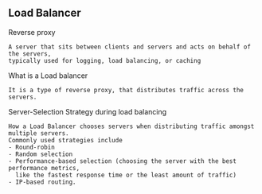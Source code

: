Load Balancer
----------------------------------

Reverse proxy
```
A server that sits between clients and servers and acts on behalf of the servers, 
typically used for logging, load balancing, or caching
```

What is a Load balancer
```
It is a type of reverse proxy, that distributes traffic across the servers.
```

Server-Selection Strategy during load balancing
```
How a Load Balancer chooses servers when distributing traffic amongst multiple servers. 
Commonly used strategies include 
- Round-robin
- Random selection
- Performance-based selection (choosing the server with the best performance metrics, 
  like the fastest response time or the least amount of traffic)
- IP-based routing.

```